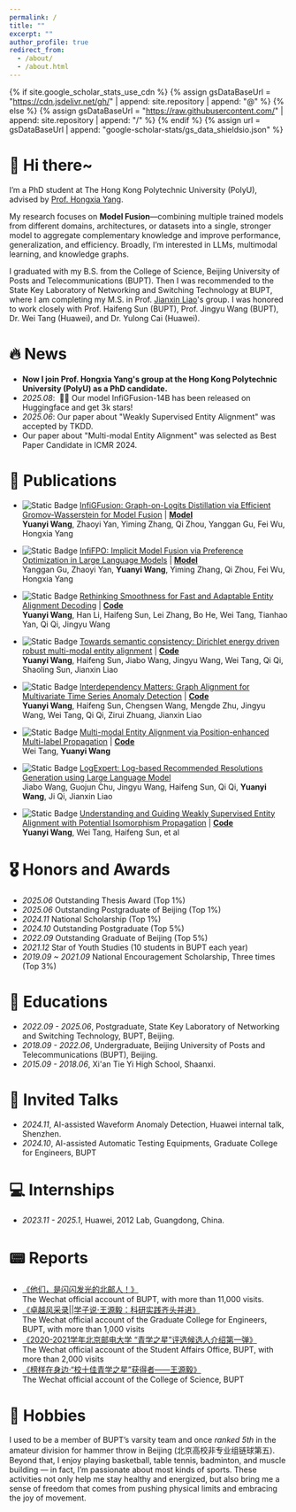 ```yaml
---
permalink: /
title: ""
excerpt: ""
author_profile: true
redirect_from: 
  - /about/
  - /about.html
---
```


{% if site.google_scholar_stats_use_cdn %}
{% assign gsDataBaseUrl = "https://cdn.jsdelivr.net/gh/" | append: site.repository | append: "@" %}
{% else %}
{% assign gsDataBaseUrl = "https://raw.githubusercontent.com/" | append: site.repository | append: "/" %}
{% endif %}
{% assign url = gsDataBaseUrl | append: "google-scholar-stats/gs_data_shieldsio.json" %}

<span class='anchor' id='about-me'></span>

# 👋 Hi there~

I’m a PhD student at The Hong Kong Polytechnic University (PolyU), advised by [Prof. Hongxia Yang](https://www4.comp.polyu.edu.hk/~hongxyang/). 

My research focuses on **Model Fusion**—combining multiple trained models from different domains, architectures, or datasets into a single, stronger model to aggregate complementary knowledge and improve performance, generalization, and efficiency. Broadly, I’m interested in LLMs, multimodal learning, and knowledge graphs.

I graduated with my B.S. from the College of Science, Beijing University of Posts and Telecommunications (BUPT). Then I was recommended to the State Key Laboratory of Networking and Switching Technology at BUPT, where I am completing my M.S. in Prof. [Jianxin Liao](https://baike.baidu.com/item/%E5%BB%96%E5%BB%BA%E6%96%B0/8469604)'s group. I was honored to work closely with Prof. Haifeng Sun (BUPT), Prof. Jingyu Wang (BUPT), Dr. Wei Tang (Huawei), and Dr. Yulong Cai (Huawei).



<!--
I have published more than 100 papers at the top international AI conferences with total <a href='https://scholar.google.com/citations?user=DhtAFkwAAAAJ'>google scholar citations <strong><span id='total_cit'>260000+</span></strong></a> (You can also use google scholar badge <a href='https://scholar.google.com/citations?user=DhtAFkwAAAAJ'><img src="https://img.shields.io/endpoint?url={{ url | url_encode }}&logo=Google%20Scholar&labelColor=f6f6f6&color=9cf&style=flat&label=citations"></a>).
-->

# 🔥 News
- **Now I join Prof. Hongxia Yang's group at the Hong Kong Polytechnic University (PolyU) as a PhD candidate.**
- *2025.08*: &nbsp;🎉🎉 Our model InfiGFusion-14B has been released on Huggingface and get 3k stars!
- *2025.06*: Our paper about "Weakly Supervised Entity Alignment" was accepted by TKDD.
- Our paper about "Multi-modal Entity Alignment" was selected as Best Paper Candidate in ICMR 2024.


# 📝 Publications 

<!--
<div class='paper-box'><div class='paper-box-image'><div><div class="badge">CVPR 2016</div><img src='images/500x300.png' alt="sym" width="100%"></div></div>
<div class='paper-box-text' markdown="1">

[Deep Residual Learning for Image Recognition](https://openaccess.thecvf.com/content_cvpr_2016/papers/He_Deep_Residual_Learning_CVPR_2016_paper.pdf)

**Kaiming He**, Xiangyu Zhang, Shaoqing Ren, Jian Sun

[**Project**](https://scholar.google.com/citations?view_op=view_citation&hl=zh-CN&user=DhtAFkwAAAAJ&citation_for_view=DhtAFkwAAAAJ:ALROH1vI_8AC) <strong><span class='show_paper_citations' data='DhtAFkwAAAAJ:ALROH1vI_8AC'></span></strong>
- Lorem ipsum dolor sit amet, consectetur adipiscing elit. Vivamus ornare aliquet ipsum, ac tempus justo dapibus sit amet. 
</div>
</div>
-->

- ![Static Badge](https://img.shields.io/badge/arXiv-red) [InfiGFusion: Graph-on-Logits Distillation via Efficient Gromov-Wasserstein for Model Fusion](https://arxiv.org/pdf/2505.13893) | [**Model**](https://huggingface.co/InfiX-ai/InfiGFusion-14B) <br>
**Yuanyi Wang**, Zhaoyi Yan, Yiming Zhang, Qi Zhou, Yanggan Gu, Fei Wu, Hongxia Yang
- ![Static Badge](https://img.shields.io/badge/arXiv-red) [InfiFPO: Implicit Model Fusion via Preference Optimization in Large Language Models](https://arxiv.org/pdf/2505.13878) | [**Model**](https://huggingface.co/InfiX-ai/InfiFPO-14B) <br>
Yanggan Gu, Zhaoyi Yan, **Yuanyi Wang**, Yiming Zhang, Qi Zhou, Fei Wu, Hongxia Yang 
- ![Static Badge](https://img.shields.io/badge/NAACL%202025-blue) [Rethinking Smoothness for Fast and Adaptable Entity Alignment Decoding](https://arxiv.org/pdf/2401.12798) | [**Code**](https://github.com/wyy-code/TFP) <br>
**Yuanyi Wang**, Han Li, Haifeng Sun, Lei Zhang, Bo He, Wei Tang, Tianhao Yan, Qi Qi, Jingyu Wang
- ![Static Badge](https://img.shields.io/badge/ICDE%202024-blue) [Towards semantic consistency: Dirichlet energy driven robust multi-modal entity alignment](https://arxiv.org/pdf/2401.17859) | [**Code**](https://github.com/wyy-code/DESAlign)<br>
**Yuanyi Wang**, Haifeng Sun, Jiabo Wang, Jingyu Wang, Wei Tang, Qi Qi, Shaoling Sun, Jianxin Liao 

- ![Static Badge](https://img.shields.io/badge/ICDM%202024-blue) [Interdependency Matters: Graph Alignment for Multivariate Time Series Anomaly Detection](https://arxiv.org/pdf/2410.08877) | [**Code**](https://github.com/wyy-code/MADGA)<br>
**Yuanyi Wang**, Haifeng Sun, Chengsen Wang, Mengde Zhu, Jingyu Wang, Wei Tang, Qi Qi, Zirui Zhuang, Jianxin Liao
- ![Static Badge](https://img.shields.io/badge/ICMR%202024-Best%20Paper%20Candidate-blue) [Multi-modal Entity Alignment via Position-enhanced Multi-label Propagation](https://dl.acm.org/doi/10.1145/3652583.3658085)  | [**Code**](https://github.com/OceanTangWei/PMMEA)<br>
Wei Tang, **Yuanyi Wang**
- ![Static Badge](https://img.shields.io/badge/ICSE%202024-blue) [LogExpert: Log-based Recommended Resolutions Generation using Large Language Model](https://dl.acm.org/doi/abs/10.1145/3639476.3639773)<br>
Jiabo Wang, Guojun Chu, Jingyu Wang, Haifeng Sun, Qi Qi, **Yuanyi Wang**, Ji Qi, Jianxin Liao
- ![Static Badge](https://img.shields.io/badge/arXiv-red) [Understanding and Guiding Weakly Supervised Entity Alignment with Potential Isomorphism Propagation](https://arxiv.org/pdf/2402.03025) |  [**Code**](https://github.com/wyy-code/PipEA)<br>
**Yuanyi Wang**, Wei Tang, Haifeng Sun, et al


<!--
# 🔬 Research Experience

#### AI-assisted Automatic Construction of Device Parameter Database
- *2012 Lab, Huawei, Guangdong, China*
- **Objective:** Automatically parsing computation device manuals, extracting the device parameters, constructing the parameter database
- **Solution:** Pre-training for document layout analysis, Unified tabular structure recognition, LLM for text understanding

#### Automatic Anomalous Logs Resolution Recommendation
- *BUPT & China Mobile (Suzhou) Software Technology Co., Ltd, Beijing, China*
- **Objective:** Automatically parsing anomalous logs, generating recommended resolutions for anomalous logs
- **Solution:** Log parsing and summarization, Constructing log-based structural database, LLM for generating resolutions with RAG

#### Real-time Time-series Anomaly Detection and Location for ATE
- *2012 Lab, Huawei, Guangdong, China*
- **Objective:** Fast anomaly detection for multivariate time series data, Automatically analyzing oscillogram
- **Solution:** A novel framework for multivariate time series anomaly detection, Lightweight object segmentation, detection, and indicator analysis for oscillogram
-->


# 🎖 Honors and Awards
- *2025.06* Outstanding Thesis Award (Top 1%)
- *2025.06* Outstanding Postgraduate of Beijing (Top 1%)
- *2024.11* National Scholarship (Top 1%)
- *2024.10* Outstanding Postgraduate (Top 5%)
- *2022.09* Outstanding Graduate of Beijing (Top 5%)
- *2021.12* Star of Youth Studies (10 students in BUPT each year)
- *2019.09 ~ 2021.09* National Encouragement Scholarship, Three times (Top 3%)

# 📖 Educations
- *2022.09 - 2025.06*, Postgraduate, State Key Laboratory of Networking and Switching Technology, BUPT, Beijing. 
- *2018.09 - 2022.06*, Undergraduate, Beijing University of Posts and Telecommunications (BUPT), Beijing.
- *2015.09 - 2018.06*, Xi'an Tie Yi High School, Shaanxi.


# 💬 Invited Talks
- *2024.11*, AI-assisted Waveform Anomaly Detection, Huawei internal talk, Shenzhen.
- *2024.10*, AI-assisted Automatic Testing Equipments, Graduate College for Engineers, BUPT


# 💻 Internships
- *2023.11 - 2025.1*, Huawei, 2012 Lab, Guangdong, China.

# 📟 Reports
- [《他们，是闪闪发光的北邮人！》](https://mp.weixin.qq.com/s/-HP2uHssKdjbumYHcZyEMA)<br>
The Wechat official account of BUPT, with more than 11,000 visits.
- [《卓越风采录||学子说·王源毅：科研实践齐头并进》](https://mp.weixin.qq.com/s/jP7twFA9oUHcyJekh_SbHg)<br>
The Wechat official account of the Graduate College for Engineers, BUPT, with more than 1,000 visits
- [《2020-2021学年北京邮电大学 “青学之星”评选候选人介绍第一弹》](https://mp.weixin.qq.com/s/XUarXNwU8Hq31W65nEm_ew)<br>
The Wechat official account of the Student Affairs Office, BUPT, with more than 2,000 visits
- [《榜样在身边·“校十佳青学之星”获得者——王源毅》](https://mp.weixin.qq.com/s/JG6i1HwPSD--Xgmn9vrOgQ)<br>
The Wechat official account of the College of Science, BUPT

# 🏃 Hobbies
I used to be a member of BUPT’s varsity team and once *ranked 5th* in the amateur division for hammer throw in Beijing (北京高校非专业组链球第五). Beyond that, I enjoy playing basketball, table tennis, badminton, and muscle building — in fact, I’m passionate about most kinds of sports. These activities not only help me stay healthy and energized, but also bring me a sense of freedom that comes from pushing physical limits and embracing the joy of movement.
